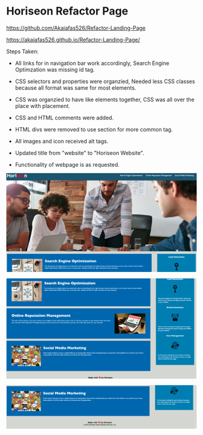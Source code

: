 # Horiseon Refactor Page

https://github.com/Akaiafas526/Refactor-Landing-Page

https://akaiafas526.github.io/Refactor-Landing-Page/

Steps Taken:

- All links for in navigation bar work accordingly, Search Engine Optimzation was missing id tag.

- CSS selectors and properties were organzied, Needed less CSS classes because all format was same for most elements.

- CSS was organzied to have like elements together, CSS was all over the place with placement.

- CSS and HTML comments were added.

- HTML divs were removed to use section for more common tag.

- All images and icon received alt tags.

- Updated title from "website" to "Horiseon Website".

- Functionality of webpage is as requested.









![Screenshot of webpage top](/assets/images/screen1.png)

![Screentshot of webpage middle](/assets/images/screen2.png)

![Screenshot of webpage lower](/assets/images/screen3.png)
